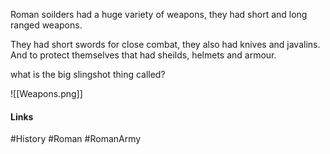 Roman soilders had a huge variety of weapons, they had short and long ranged weapons. 

They had short swords for close combat, they also had knives and javalins. And to protect themselves that had sheilds, helmets and armour.

what is the big slingshot thing called?

![[Weapons.png]]
#### Links
#History #Roman #RomanArmy 